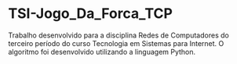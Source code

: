 # TSI-Jogo_Da_Forca_TCP
Trabalho desenvolvido para a disciplina Redes de Computadores do terceiro período do curso Tecnologia em Sistemas para Internet. O algoritmo foi desenvolvido utilizando a linguagem Python.
